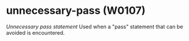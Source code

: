 # unnecessary-pass (W0107)
*Unnecessary pass statement* Used when a \"pass\" statement that can be
avoided is encountered.
